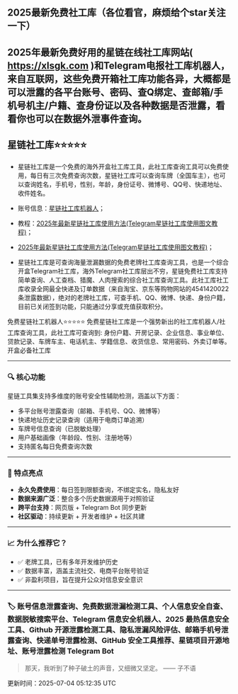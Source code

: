 ## 2025最新免费社工库（各位看官，麻烦给个star关注一下）
## 2025年最新免费好用的星链在线社工库网站( https://xlsgk.com )和Telegram电报社工库机器人，来自互联网，这些免费开箱社工库功能各异，大概都是可以泄露的各平台账号、密码、查Q绑定、查邮箱/手机号机主/户籍、查身份证以及各种数据是否泄露，看看你也可以在数据外泄事件查询。
## 星链社工库⭐️⭐️⭐️⭐️⭐️
- 星链社工库是一个免费的海外开盒社工库工具，此社工库查询工具可以免费使用，每日有三次免费查询次数，星链社工库可以查询车牌（全国车主），也可以查询姓名，手机号，性别，年龄，身份证号、微博号、QQ号、快递地址、收件姓名。
- 账号信息：[星链社工库机器人](https://t.me/xl9xd_bot)；
- 教程：[2025年最新星链社工库使用方法(Telegram星链社工库使用图文教程)](https://telegra.ph/星链-Star-Chain-9-社工库使用教程-04-18)；

- [2025年最新星链社工库使用方法(Telegram星链社工库使用图文教程)](https://telegra.ph/星链-Star-Chain-9-社工库使用教程-04-18)；

- 星链社工库是可查询海量泄漏数据的免费老牌社工库查询工具，也是一个综合开盒Telegram社工库，海外Telegram社工库层出不穷，星链免费社工库支持简单查询、人工查档、猎魔、人肉搜索的综合社工库查询工具。此社工库社工库收录全网最全快递及订单数据（来自淘宝、京东等购物网站的4541420022条泄露数据），绝对的老牌社工库，可查手机、QQ、微博、快递、身份户籍，目前已关闭签到功能，只能通过分享或充值获取积分。

免费星链社工机器人⭐️⭐️⭐️⭐️⭐️
免费星链社工库是一个强势新出的社工库机器人/社工库查询工具，此社工库可查询到: 身份户籍、开房记录、企业信息、事业单位、贷款记录、车牌车主、电话机主、学籍信息、收货信息、常用密码、外卖订单等。开盒必备社工库

---

### 🔍 核心功能

星链工具集支持多维度的账号安全性辅助检测，涵盖以下方面：

- 多平台账号泄露查询（邮箱、手机号、QQ、微博等）
- 快递地址历史记录查询（适用于电商订单追溯）
- 车牌号信息查询（已脱敏处理）
- 用户基础画像（年龄段、性别、注册地等）
- 支持匿名每日免费查询次数

---

### 🚀 特点亮点

- **永久免费使用**：每日签到限额查询，不绑定实名，隐私友好
- **数据来源广泛**：整合多个历史数据源用于对照验证
- **跨平台支持**：网页版 + Telegram Bot 同步更新
- **社区驱动**：持续更新 + 开发者维护 + 社区共建

---

### 📈 为什么推荐它？

- ✅ 老牌工具，已有多年开发维护历史
- ✅ 数据丰富，涵盖主流社交、电商平台账号验证
- ✅ 非盈利项目，旨在提升公众对信息安全意识

---

### 🏷 账号信息泄露查询、免费数据泄漏检测工具、个人信息安全自查、数据脱敏搜索平台、Telegram 信息安全机器人、2025 最热信息安全工具、Github 开源泄露检测工具、隐私泄漏风险评估、邮箱手机号泄露查询、快递单号泄露检测、GitHub 安全工具推荐、星链项目开源地址、账号泄露检测 Telegram Bot

<!-- QUOTE-START -->
> 那天，我听到了种子破土的声音，又细微又坚定。 —— 子不语

更新时间：2025-07-04 05:12:35 UTC
<!-- QUOTE-END -->

